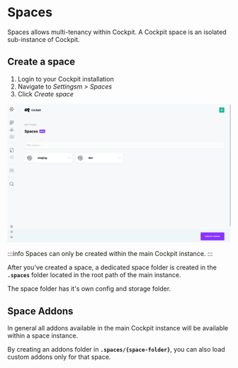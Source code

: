 # Spaces

Spaces allows multi-tenancy within Cockpit. A Cockpit space is an isolated sub-instance of Cockpit.


## Create a space


1. Login to your Cockpit installation
2. Navigate to *Settingsm > Spaces*
3. Click *Create space*

![Screenshot of spaces overview](./spaces.png)

:::info
Spaces can only be created within the main Cockpit instance.
:::

After you've created a space, a dedicated space folder is created in the **`.spaces`** folder located in the root path of the main instance.

The space folder has it's own config and storage folder.

## Space Addons

In general all addons available in the main Cockpit instance will be available within a space instance.

By creating an addons folder in **`.spaces/{space-folder}`**, you can also load custom addons only for that space.